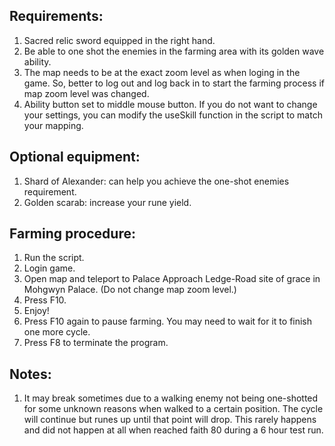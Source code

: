 ## Requirements:
1. Sacred relic sword equipped in the right hand.
2. Be able to one shot the enemies in the farming area with its golden wave ability.
3. The map needs to be at the exact zoom level as when loging in the game. So, better 
to log out and log back in to start the farming process if map zoom level was changed.
4. Ability button set to middle mouse button. If you do not want to change your settings,
you can modify the useSkill function in the script to match your mapping.

## Optional equipment:
1. Shard of Alexander: can help you achieve the one-shot enemies requirement.
2. Golden scarab: increase your rune yield.

## Farming procedure:
1. Run the script.
2. Login game.
3. Open map and teleport to Palace Approach Ledge-Road site of grace in Mohgwyn Palace. (Do not change map zoom level.)
4. Press F10.
5. Enjoy!
6. Press F10 again to pause farming. You may need to wait for it to finish one more cycle.
7. Press F8 to terminate the program. 

## Notes:
1. It may break sometimes due to a walking enemy not being one-shotted for some unknown reasons when walked to a certain position.
The cycle will continue but runes up until that point will drop. This rarely happens and did not happen at all when reached faith 80
during a 6 hour test run.  